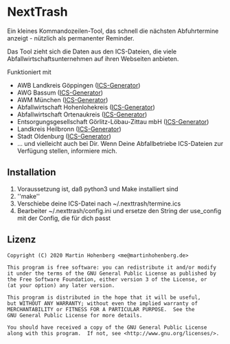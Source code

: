 # NextTrash

Ein kleines Kommandozeilen-Tool, das schnell die nächsten Abfuhrtermine anzeigt - nützlich als permanenter Reminder.

Das Tool zieht sich die Daten aus den ICS-Dateien, die viele Abfallwirtschaftsunternehmen auf ihren Webseiten anbieten.

Funktioniert mit 

* AWB Landkreis Göppingen ([ICS-Generator](https://www.awb-gp.de/termine/abfuhrtermine/))
* AWG Bassum ([ICS-Generator](https://www.awg-bassum.de/abfuhrkalender.html))
* AWM München ([ICS-Generator](https://www.awm-muenchen.de/index/abfuhrkalender.html))
* Abfallwirtschaft Hohenlohekreis ([ICS-Generator](https://www.abfallwirtschaft-hohenlohekreis.de/infos-beratung/termine-leerungen))
* Abfallwirtschaft Ortenaukreis ([ICS-Generator](https://www.abfallwirtschaft-ortenaukreis.de/abfallkalender-abfuhrtermine/abfuhrkalender-strauchgut-und-sperrmuelltermine-2020/))
* Entsorgungsgesellschaft Görlitz-Löbau-Zittau mbH ([ICS-Generator](https://www.abfall-eglz.de/abfallkalender.0.html))
* Landkreis Heilbronn ([ICS-Generator](http://www.landkreis-heilbronn.de/abfallkalender.7005.htm))
* Stadt Oldenburg ([ICS-Generator](https://services.oldenburg.de/index.php?id=45&tx_citkoabfall_abfallkalender[action]=formSimple&tx_citkoabfall_abfallkalender[controller]=Frontend&cHash=6d14b5e4e24d4c9e4dc936e938c81581))
* ... und vielleicht auch bei Dir. Wenn Deine Abfallbetriebe ICS-Dateien zur Verfügung stellen, informiere mich.


## Installation

1. Voraussetzung ist, daß python3 und Make installiert sind
2. ''make''
3. Verschiebe deine ICS-Datei nach ~/.nexttrash/termine.ics
4. Bearbeiter ~/.nexttrash/config.ini und ersetze den String der use_config mit der Config, die für dich passt

## Lizenz

    Copyright (C) 2020 Martin Hohenberg <me@martinhohenberg.de>

    This program is free software: you can redistribute it and/or modify
    it under the terms of the GNU General Public License as published by
    the Free Software Foundation, either version 3 of the License, or
    (at your option) any later version.

    This program is distributed in the hope that it will be useful,
    but WITHOUT ANY WARRANTY; without even the implied warranty of
    MERCHANTABILITY or FITNESS FOR A PARTICULAR PURPOSE.  See the
    GNU General Public License for more details.

    You should have received a copy of the GNU General Public License
    along with this program.  If not, see <http://www.gnu.org/licenses/>.
